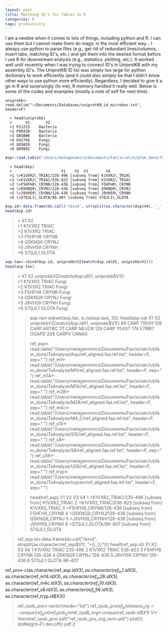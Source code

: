 ```yaml
---
layout: post
title: Matching ID's for Tables in R
categories: R
tags: productivity  
---
```

I am a newbie when it comes to lots of things, including python and R. I can use them but I cannot make them do magic in the most efficient way... I always use python to parse files (e.g., get rid of redundant lines/columns, insert tabs, matching ID's, etc.) and get them into the desired format before I use R for downstream analysis (e.g., statistics, plotting, etc.). It worked well until recentrly when I was trying to connect ID's in UniprotKB with my assembly ID's. The UniprotKB ID list was simply too large for python dictionary to work efficiently (and it could also simiply be that I didn't know other ways to use python more efficiently). Regardless, I decided to give it a go in R and surprisingly (to me), R memory handled it really well. Below is some of the codes and examples (mostly a note of self for next time). 

<!--more-->

~~~
uniprokb<-read.delim("~/Documents/Databases/uniprotKB_id_microbes.txt", header=F)
~~~
      > head(uniprokb)
      >      V1       V2   
      >1 P21215    Bacteria   
      >2 P80438    Bacteria   
      >3 Q8GBW6    Bacteria   
      >4 O42766    Fungi   
      >5 Q8SW28    Fungi   
      >6 Q99002    Fungi   

```R
Asp<-read.table("/Users/metagenomics/Documents/Fan/scratch/pfam_done/ToAnalyze/Asp/ref_aligned.faa.ref.list", header=F, sep=" ")
```
      > head(Asp)
      >                      V1    V2  V3        V4    
      >1 \>K1VXR2\_TRIAC/235-496 [subseq from] K1VXR2\_TRIAC   
      >2 \>K1VXR2\_TRIAC/536-823 [subseq from] K1VXR2\_TRIAC   
      >3 \>F5HFH8\_CRYNB/126-436 [subseq from] F5HFH8\_CRYNB   
      >4 \>Q5KNQ9\_CRYNJ/126-436 [subseq from] Q5KNQ9\_CRYNJ    
      >5 \>J9VH59\_CRYNH/126-436 [subseq from] J9VH59\_CRYNH   
      >6 \>S7QJL1\_GLOTA/96-407 [subseq from] S7QJL1\_GLOTA   


```R
Asp.id<-data.frame(do.call('rbind', strsplit(as.character(Asp$V4), '_', fixed=T)))
head(Asp.id)
```

>\>      X1    X2  
>\>1 K1VXR2 TRIAC   
>\>2 K1VXR2 TRIAC   
>\>3 F5HFH8 CRYNB   
>\>4 Q5KNQ9 CRYNJ    
>\>5 J9VH59 CRYNH   
>\>6 S7QJL1 GLOTA   
>

```R
asp.tax<-cbind(Asp.id, uniprokb$V2[match(Asp.id$X1, uniprokb$V1)])   
head(asp.tax)   
```
>\>      X1    X2 uniprokb$V2[match(Asp.id$X1, uniprokb$V1)]   
>\>1 K1VXR2 TRIAC                                      Fungi   
>\>2 K1VXR2 TRIAC                                      Fungi   
>\>3 F5HFH8 CRYNB                                      Fungi   
>\>4 Q5KNQ9 CRYNJ                                      Fungi   
>\>5 J9VH59 CRYNH                                      Fungi   
>\>6 S7QJL1 GLOTA                                      Fungi  
> 
>> asp.na<-subset(asp.tax, is.na(asp.tax[, 3]))
>> head(asp.na)
>        X1    X2 uniprokb$V2[match(Asp.id$X1, uniprokb$V1)]
>89    CARP TRIVH                                       <NA>
>108   CARP ARTBC                                       <NA>
>111   CARP NEUCR                                       <NA>
>129   CARP YEAST                                       <NA>
>174 E7RBI7 OGAPD                                       <NA>
>206  CARPV CANAX                                       <NA>
> 
>> ref_asp<-read.table("/Users/metagenomics/Documents/Fan/scratch/pfam_done/ToAnalyze/Asp/ref_aligned.faa.ref.list", header=F, sep=" ")
>> ref_m1<-read.table("/Users/metagenomics/Documents/Fan/scratch/pfam_done/ToAnalyze/M1/ref_aligned.faa.ref.list", header=F, sep=" ")
>> ref_m14<-read.table("/Users/metagenomics/Documents/Fan/scratch/pfam_done/ToAnalyze/M14/ref_aligned.faa.ref.list", header=F, sep=" ")
>> ref_m28<-read.table("/Users/metagenomics/Documents/Fan/scratch/pfam_done/ToAnalyze/M28/ref_aligned.faa.ref.list", header=F, sep=" ")
>> ref_m4c<-read.table("/Users/metagenomics/Documents/Fan/scratch/pfam_done/ToAnalyze/M4_C/ref_aligned.faa.ref.list", header=F, sep=" ")
>> ref_s10<-read.table("/Users/metagenomics/Documents/Fan/scratch/pfam_done/ToAnalyze/S10/ref_aligned.faa.ref.list", header=F, sep=" ")
>> ref_s8<-read.table("/Users/metagenomics/Documents/Fan/scratch/pfam_done/ToAnalyze/S8/ref_aligned.faa.ref.list", header=F, sep=" ")
>> ref_u56<-read.table("/Users/metagenomics/Documents/Fan/scratch/pfam_done/ToAnalyze/U56/ref_aligned.faa.ref.list", header=F, sep=" ")
>> ref_tryp<-read.table("/Users/metagenomics/Documents/Fan/scratch/pfam_done/ToAnalyze/trypsin/ref_aligned.faa.ref.list", header=F, sep=" ")
>
>> head(ref_asp)
>                     V1      V2    V3           V4
>1 >K1VXR2_TRIAC/235-496 [subseq from] K1VXR2_TRIAC
>2 >K1VXR2_TRIAC/536-823 [subseq from] K1VXR2_TRIAC
>3 >F5HFH8_CRYNB/126-436 [subseq from] F5HFH8_CRYNB
>4 >Q5KNQ9_CRYNJ/126-436 [subseq from] Q5KNQ9_CRYNJ
>5 >J9VH59_CRYNH/126-436 [subseq from] J9VH59_CRYNH
>6  >S7QJL1_GLOTA/96-407 [subseq from] S7QJL1_GLOTA

> ref_asp.id<-data.frame(do.call("rbind", strsplit(as.character(ref_asp$V1), ">|\\_|\\/")))
> head(ref_asp.id)
  X1     X2    X3      X4
1    K1VXR2 TRIAC 235-496
2    K1VXR2 TRIAC 536-823
3    F5HFH8 CRYNB 126-436
4    Q5KNQ9 CRYNJ 126-436
5    J9VH59 CRYNH 126-436
6    S7QJL1 GLOTA  96-407

ref_pro<-c(as.character(ref_asp.id$X3), as.character(ref_m1.id$X3), as.character(ref_m14.id$X3), as.character(ref_m28.id$X3), as.character(ref_m4c.id$X3), as.character(ref_s10.id$X3), as.character(ref_s8.id$X3), as.character(ref_u56.id$X3), as.character(ref_tryp.id$X3))
> ref_rpob_pro<-vector(mode="list")
> ref_rpob_pro$ref_proteases_org<-unique(ref_pro)
> ref_rpob_pro$ref_rpoB_org<-unique(ref_rpob.id$X1)
> V<-Venn(ref_rpob_pro)
> pdf("ref_rpob_pro_org_venn.pdf")
> plot(V, doWeight=F)
> dev.off()
pdf 
  2 

